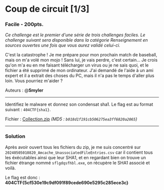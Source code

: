 <h1>Coup de circuit [1/3]</h1>
<h3>Facile - <b>200pts.</b></h3> 
<p><i>Ce challenge est le premier d'une série de trois challenges faciles. Le challenge suivant sera disponible dans la catégorie Renseignement en sources ouvertes une fois que vous aurez validé celui-ci.</i>
 
C'est la catastrophe ! Je me prépare pour mon prochain match de baseball, mais on m'a volé mon mojo ! Sans lui, je vais perdre, c'est certain... Je crois qu'on m'a eu en me faisant télécharger un virus ou je ne sais quoi, et le fichier a été supprimé de mon ordinateur. J'ai demandé de l'aide à un ami expert et il a extrait des choses du PC, mais il n'a pas le temps d'aller plus loin. Vous pourriez m'aider ?

Auteurs : @<b>Smyler</b></p>

<hr>

Identifiez le malware et donnez son condensat sha1. Le flag est au format suivant : `404CTF{sha1}`.

Fichier :
<a href="Collection.zip">Collection.zip</a> _(MD5 : `b018d1f191cb506275ea3ff6820a2065`)_

<hr>

<h3>Solution</h3>

Après avoir ouvert tous les fichiers du zip, je me suis concentré sur `20240505010820_Amcache_UnassociatedFileEntries.csv` car il contient tous les éxécutables ainsi que leur SHA1, et en regardant bien on trouve un fichier étrange nommé `sflgdqsfhbl.exe`, on récupère le SHA1 associé et voilà.

Le flag est donc : <b>404CTF{5cf530e19c9df091f89cede690e5295c285ece3c}</b>